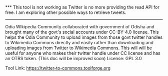 *** This tool is not working as Twitter is no more providing the read API for free. I am exploring other possible ways to retrieve tweets.
 ***

Odia WIkipedia Community collaborated with government of Odisha and brought many of the govt's social accounts under CC-BY-4.0 license. This helps the Odia Community to upload images from those govt twitter handles to Wikimedia Commons directly and easily rather than downloading and uploading images from Twitter to Wikimedia Commons. This will will be useful for anyone who makes their twitter handle under CC license and has an OTRS token.
(This doc will be improved soon)
License: GPL 3.0

Tool Link: https://twitter-to-commons.toolforge.org